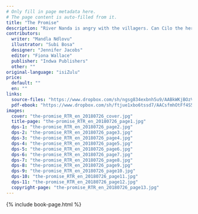 ```yaml
---
# Only fill in page metadata here.
# The page content is auto-filled from it.
title: "The Promise"
description: "River Nanda is angry with the villagers. Can Cilo the herdboy keep his promise?"
contributors:
  writer: "Mandla Ndlovu"
  illustrator: "Subi Bosa"
  designer: "Jennifer Jacobs"
  editor: "Fiona Wallace"
  publisher: "Indwa Publishers"
  other: ""
original-language: "isiZulu"
price:
  default: ""
  en: ""
links:
  source-files: "https://www.dropbox.com/sh/ngsg834exbnh5u9/AABkWKjBOzV2XGtPeNLAOsqMa?dl=0"
  pdf-ebook: "https://www.dropbox.com/sh/ftjue1xbo6tssd7/AACsfmhOtFf4S5098SUqw0aka?dl=0"
images:
  cover: "the-promise_RTR_en_20180726_cover.jpg"
  title-page: "the-promise_RTR_en_20180726_page1.jpg"
  dps-1: "the-promise_RTR_en_20180726_page2.jpg"
  dps-2: "the-promise_RTR_en_20180726_page3.jpg"
  dps-3: "the-promise_RTR_en_20180726_page4.jpg"
  dps-4: "the-promise_RTR_en_20180726_page5.jpg"
  dps-5: "the-promise_RTR_en_20180726_page6.jpg"
  dps-6: "the-promise_RTR_en_20180726_page7.jpg"
  dps-7: "the-promise_RTR_en_20180726_page8.jpg"
  dps-8: "the-promise_RTR_en_20180726_page9.jpg"
  dps-9: "the-promise_RTR_en_20180726_page10.jpg"
  dps-10: "the-promise_RTR_en_20180726_page11.jpg"
  dps-11: "the-promise_RTR_en_20180726_page12.jpg"
  copyright-page: "the-promise_RTR_en_20180726_page13.jpg"
---
```


{% include book-page.html %}

